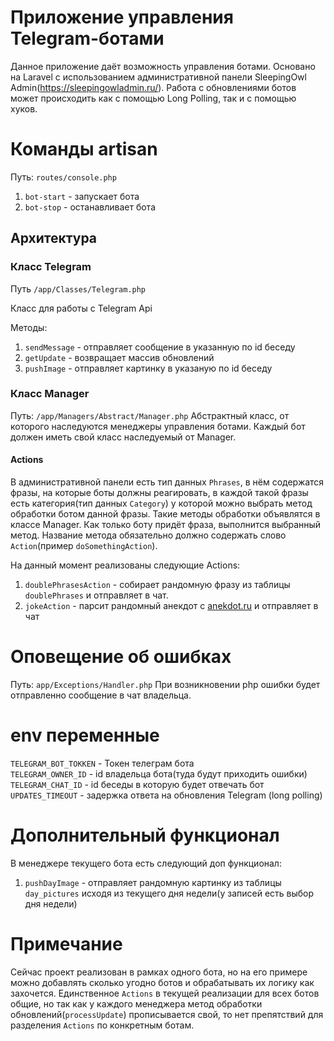 # Приложение управления Telegram-ботами #

Данное приложение даёт возможность управления ботами. Основано на Laravel с использованием административной панели SleepingOwl Admin(https://sleepingowladmin.ru/). Работа с обновлениями ботов может происходить как с помощью Long Polling, так и с помощью хуков.

# Команды artisan #
Путь: `routes/console.php`
1. `bot-start` - запускает бота
2. `bot-stop` - останавливает бота

## Архитектура ##
### Класс Telegram ##
Путь `/app/Classes/Telegram.php`

Класс для работы с Telegram Api

Методы:
1. `sendMessage` - отправляет сообщение в указанную по id беседу
2. `getUpdate` - возвращает массив обновлений
3. `pushImage` - отправляет картинку в указаную по id беседу

### Класс Manager ##
Путь: `/app/Managers/Abstract/Manager.php`
Абстрактный класс, от которого наследуются менеджеры управления ботами.
Каждый бот должен иметь свой класс наследуемый от Manager.

#### Actions ####
В административной панели есть тип данных `Phrases`, в нём содержатся фразы, на которые боты должны реагировать, в каждой такой фразы есть категория(тип данных `Category`) у которой можно выбрать метод обработки ботом данной фразы. Такие методы обработки объявлятся в классе Manager. Как только боту придёт фраза, выполнится выбранный метод. Название метода обязательно должно содержать слово `Action`(пример `doSomethingAction`).

На данный момент реализованы следующие Actions:
1. `doublePhrasesAction` - собирает рандомную фразу из таблицы `doublePhrases` и отправляет в чат.
2. `jokeAction` - парсит рандомный анекдот с <a href="anekdot.ru">anekdot.ru</a> и отправляет в чат

# Оповещение об ошибках #
Путь: `app/Exceptions/Handler.php`
При возникновении php ошибки будет отправленно сообщение в чат владельца.

# env переменные #
`TELEGRAM_BOT_TOKKEN` - Токен телеграм бота<br/>
`TELEGRAM_OWNER_ID` - id владельца бота(туда будут приходить ошибки)<br/>
`TELEGRAM_CHAT_ID` - id беседы в которую будет отвечать бот<br/>
`UPDATES_TIMEOUT` - задержка ответа на обновления Telegram (long polling)<br/>

# Дополнительный функционал #
В менеджере текущего бота есть следующий доп функционал:
1. `pushDayImage` - отправляет рандомную картинку из таблицы `day_pictures` исходя из текущего дня недели(у записей есть выбор дня недели)

# Примечание #
Сейчас проект реализован в рамках одного бота, но на его примере можно добавлять сколько угодно ботов и обрабатывать их логику как захочется. Единственное `Actions` в текущей реализации для всех ботов общие, но так как у каждого менеджера метод обработки обновлений(`processUpdate`) прописывается свой, то нет препятствий для разделения `Actions` по конкретным ботам.
